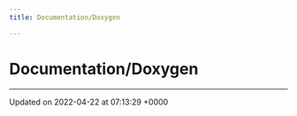 ```yaml
---
title: Documentation/Doxygen

---
```


# Documentation/Doxygen








-------------------------------

Updated on 2022-04-22 at 07:13:29 +0000

